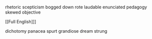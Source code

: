 rhetoric
scepticism
bogged down
rote
laudable
enunciated
pedagogy
skewed
objective

 [[Full English]]]

dichotomy
panacea
spurt
grandiose dream
strung

